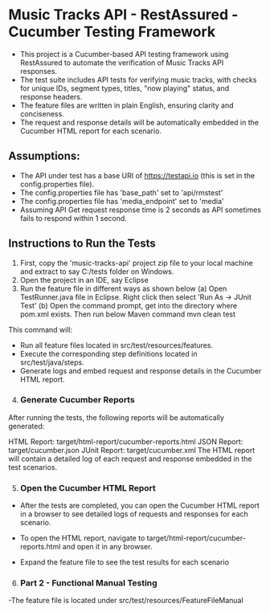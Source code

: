 # Music Tracks API - RestAssured - Cucumber Testing Framework
- This project is a Cucumber-based API testing framework using RestAssured to automate the verification of Music Tracks API responses. 
- The test suite includes API tests for verifying music tracks, with checks for unique IDs, segment types, titles, "now  playing" status, and response headers.
- The feature files are written in plain English, ensuring clarity and conciseness.
- The request and response details will be automatically embedded in the Cucumber HTML report for each scenario.


## Assumptions:
* The API under test has a base URI of https://testapi.io (this is set in the config.properties file).
* The config.properties file has 'base_path' set to 'api/rmstest'
* The config.properties file has 'media_endpoint' set to 'media'
* Assuming API Get request response time is 2 seconds as API sometimes fails to respond within 1 second.

## Instructions to Run the Tests
1. First, copy the 'music-tracks-api' project zip file  to your local machine and extract to say C:/tests folder on Windows.
2. Open the project in an IDE, say Eclipse
3. Run the feature file in different ways as shown below
	(a) Open TestRunner.java file in Eclipse. Right click then select 'Run As -> JUnit Test'
	(b) Open the command prompt, get into the directory where pom.xml exists. Then run below Maven command 
		mvn clean test

This command will:

* Run all feature files located in src/test/resources/features.
* Execute the corresponding step definitions located in src/test/java/steps.
* Generate logs and embed request and response details in the Cucumber HTML report.
  
4. ### Generate Cucumber Reports
After running the tests, the following reports will be automatically generated:

HTML Report: target/html-report/cucumber-reports.html
JSON Report: target/cucumber.json
JUnit Report: target/cucumber.xml
The HTML report will contain a detailed log of each request and response embedded in the test scenarios.

5. ### Open the Cucumber HTML Report
- After the tests are completed, you can open the Cucumber HTML report in a browser to see detailed logs of requests and responses for each scenario.

- To open the HTML report, navigate to target/html-report/cucumber-reports.html and open it in any browser.
- Expand the feature file to see the test results for each scenario

6. ### Part 2 - Functional Manual Testing
-The feature file is located under src/test/resources/FeatureFileManual